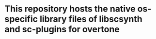 # This repository hosts the native os-specific library files of libscsynth and sc-plugins for overtone
